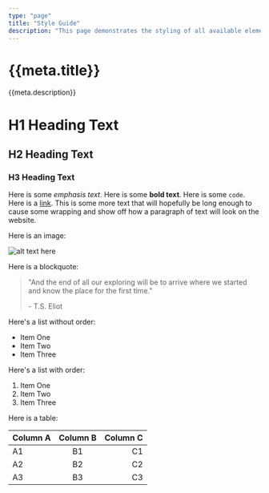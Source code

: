 ```yaml
---
type: "page"
title: "Style Guide"
description: "This page demonstrates the styling of all available elements."
---
```


# {{meta.title}}

{{meta.description}}

# H1 Heading Text

## H2 Heading Text

### H3 Heading Text

Here is some *emphasis text*. Here is some **bold text**. Here is some `code`. Here is a [link](/). This is some more text that will hopefully be long enough to cause some wrapping and show off how a paragraph of text will look on the website.

Here is an image:

![alt text here](/trees.jpg)

Here is a blockquote:

> "And the end of all our exploring will be to arrive where we started and know the place for the first time."
>
> \- T.S. Eliot

Here's a list without order:

- Item One
- Item Two
- Item Three

Here's a list with order:

1. Item One
1. Item Two
1. Item Three

Here is a table:

|Column A | Column B | Column C |
|:--|:-:|--:|
| A1 | B1 | C1 |
| A2 | B2 | C2 |
| A3 | B3 | C3 |